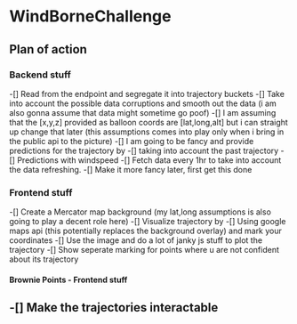 # WindBorneChallenge

## Plan of action
### Backend stuff
-[] Read from the endpoint and segregate it into trajectory buckets
-[] Take into account the possible data corruptions and smooth out the data (i am also gonna assume that data might sometime go poof)
-[] I am assuming that the [x,y,z] provided as balloon coords are [lat,long,alt] but i can straight up change that later (this assumptions comes into play only when i bring in the public api to the picture)
-[] I am going to be fancy and provide predictions for the trajectory by 
    -[] taking into account the past trajectory
    -[] Predictions with windspeed
-[] Fetch data every 1hr to take into account the data refreshing.
-[] Make it more fancy later, first get this done

### Frontend stuff
-[] Create a Mercator map background (my lat,long assumptions is also going to play a decent role here)
-[] Visualize trajectory by
    -[] Using google maps api (this potentially replaces the background overlay) and mark your coordinates
    -[] Use the image and do a lot of janky js stuff to plot the trajectory
-[] Show seperate marking for points where u are not confident about its trajectory
#### Brownie Points - Frontend stuff
-[] Make the trajectories interactable
-





